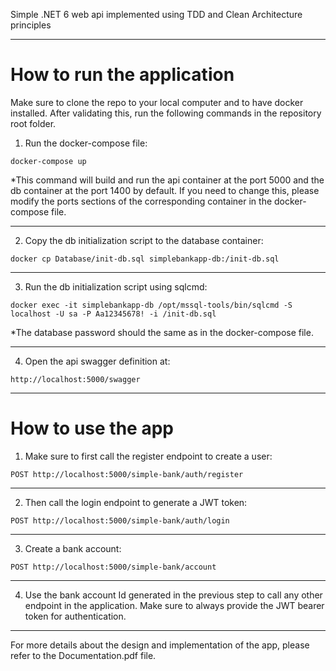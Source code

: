 Simple .NET 6 web api implemented using TDD and Clean Architecture principles

---

# How to run the application
Make sure to clone the repo to your local computer and to have docker installed. After validating this, run the following commands in the repository root folder.

1. Run the docker-compose file:
```
docker-compose up
```
*This command will build and run the api container at the port 5000 and the db container at the port 1400 by default. If you need to change this, please modify the ports sections of the corresponding container in the docker-compose file.

---
2. Copy the db initialization script to the database container:
```
docker cp Database/init-db.sql simplebankapp-db:/init-db.sql
```
---
3. Run the db initialization script using sqlcmd:

```
docker exec -it simplebankapp-db /opt/mssql-tools/bin/sqlcmd -S localhost -U sa -P Aa12345678! -i /init-db.sql
```

*The database password should the same as in the docker-compose file.

---

4. Open the api swagger definition at:
```
http://localhost:5000/swagger
```
---


# How to use the app

1. Make sure to first call the register endpoint to create a user:

```
POST http://localhost:5000/simple-bank/auth/register
```

---
2. Then call the login endpoint to generate a JWT token:

```
POST http://localhost:5000/simple-bank/auth/login
```
---

3. Create a bank account:
```
POST http://localhost:5000/simple-bank/account
```

---

4. Use the bank account Id generated in the previous step to call any other endpoint in the application. Make sure to always provide the JWT bearer token for authentication.

---

For more details about the design and implementation of the app, please refer to the Documentation.pdf file.